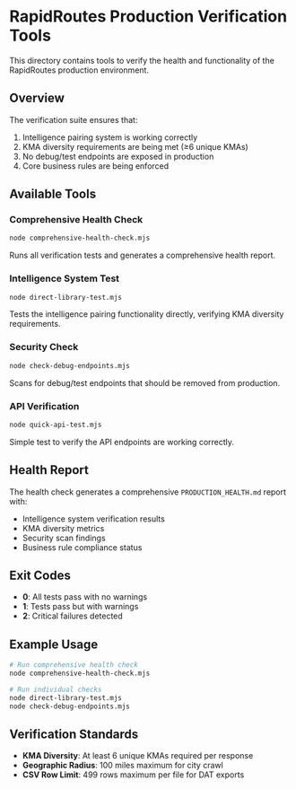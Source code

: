 # RapidRoutes Production Verification Tools

This directory contains tools to verify the health and functionality of the RapidRoutes production environment.

## Overview

The verification suite ensures that:

1. Intelligence pairing system is working correctly
2. KMA diversity requirements are being met (≥6 unique KMAs)
3. No debug/test endpoints are exposed in production
4. Core business rules are being enforced

## Available Tools

### Comprehensive Health Check

```bash
node comprehensive-health-check.mjs
```

Runs all verification tests and generates a comprehensive health report.

### Intelligence System Test

```bash
node direct-library-test.mjs
```

Tests the intelligence pairing functionality directly, verifying KMA diversity requirements.

### Security Check

```bash
node check-debug-endpoints.mjs
```

Scans for debug/test endpoints that should be removed from production.

### API Verification

```bash
node quick-api-test.mjs
```

Simple test to verify the API endpoints are working correctly.

## Health Report

The health check generates a comprehensive `PRODUCTION_HEALTH.md` report with:

- Intelligence system verification results
- KMA diversity metrics
- Security scan findings
- Business rule compliance status

## Exit Codes

- **0**: All tests pass with no warnings
- **1**: Tests pass but with warnings
- **2**: Critical failures detected

## Example Usage

```bash
# Run comprehensive health check
node comprehensive-health-check.mjs

# Run individual checks
node direct-library-test.mjs
node check-debug-endpoints.mjs
```

## Verification Standards

- **KMA Diversity**: At least 6 unique KMAs required per response
- **Geographic Radius**: 100 miles maximum for city crawl
- **CSV Row Limit**: 499 rows maximum per file for DAT exports